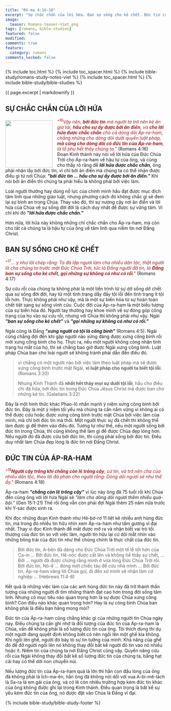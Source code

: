 ```yaml
---
title: "Rô-ma 4:16-18"
excerpt: "Sự chắc chắn của lời hứa. Ban sự sống cho kẻ chết. Đức tin của Áp-ra-ham."
image:
  teaser: Romans-teaser-Viet.png
tags: [romans, bible-studies]
featured: false
modified:
comments: true
feature:
  category: romans
comments_locked: false
---
```


{% include toc.html %}
{% include toc_spacer.html %}
{% include bible-study/romans-study-notes-viet %}
{% include toc_spacer.html %}
{% include bible-study/bible-studies %}

{{ page.excerpt | markdownify }}

## SỰ CHẮC CHẮN CỦA LỜI HỨA

<div>
<p>
<img alt src="http://vacsf.org/assets/images/Romans-teaser-Viet.png" style="border: 0px none; margin: 7px 15px 0px 0px; max-width: 100%; height: 148px; padding: 0px; float: left;">
    <span style="color: rgb(159, 29, 33);"><i>"<sup>16</sup>Vậy nên, <strong>bởi đức tin</strong> mà người ta trở nên kẻ ăn gia tài, <strong>hầu cho sự ấy được bởi ân điển</strong>, và <strong>cho lời hứa được chắc chắn</strong> cho cả dòng dõi Áp-ra-ham, chẳng những cho dòng dõi dưới quyền luật pháp, <strong>mà cũng cho dòng dõi có đức tin của Áp-ra-ham</strong>, là tổ phụ hết thảy chúng ta."</i></span> (Romans 4:16)<br />Đoạn Kinh thánh này nói về lời hứa của Đức Chúa Trời cho Áp-ra-ham về hậu tự của ông, và cũng cho thấy rõ rằng để <strong><i>lời hứa được chắc chắn,</i></strong> ông phải nhận lấy bởi đức tin, vì chỉ bởi ân điển mà chúng ta có thể nhận được điều gì từ nơi Chúa: <strong><i>"bởi đức tin ... hầu cho sự ấy được bởi ân điển."</i></strong> Khi nói bởi ân điển thì chúng ta phải hiểu là không phải bởi việc làm.</p>
</div>


Loài người thường hay dùng nỗ lực của chính mình hầu đạt được mục đích tâm linh qua những giáo luật, nhưng phương cách đó không chắc gì sẽ đem lại sự bình an trong Chúa. Thay vào đó, thì sự nương cậy nơi ân điển và lời hứa của Chúa về sự sống đời đời là cách duy nhất để được sự vững tâm. Vì chỉ khi đó ***"lời hứa được chắc chắn."***

Hơn nữa, lời hứa này không những chỉ chắc chắn cho Áp-ra-ham, mà còn cho tất cả chúng ta là hậu tự của ông về tâm linh qua niềm tin nơi Đấng Christ.

## BAN SỰ SỐNG CHO KẺ CHẾT

<span style="color: rgb(159, 29, 33);">
<i>"<sup>17</sup>... y như lời chép rằng: Ta đã lập ngươi làm cha nhiều dân tộc, thật người là cha chúng ta trước mặt Ðức Chúa Trời, tức là Ðấng người đã tin, là <strong>Ðấng ban sự sống cho kẻ chết, gọi những sự không có như có rồi</strong>."</i></span> (Romans 4:17)

Sự cứu rỗi của chúng ta không phải là một tiến trình từ sự dở sống dở chết qua sự sống đời đời, hay từ một tình trạng dẫy đầy tội lỗi đến tình trạng ít tội lỗi hơn. Thực không phải như vậy, mà là một sự biến hóa từ sự hoàn toàn chết tiệt sang sự sống vĩnh cửu. Cuộc đời của Áp-ra-ham là một biểu tượng của sự biến hóa đó. Người tay thường hay khoe mình về sự đóng góp công trạng của họ vào sự cứu rỗi, nhưng với Chúa thì không phải như vậy. Ngài ***"ban sự sống cho kẻ chết"*** và ***"gọi những sự không có như có rồi."***

Ngài cũng là Đấng ***"xưng người có tội là công bình"*** (Romans 4:5). Ngài cũng chẳng đợi đến khi gặp người nào xứng đáng được xưng công bình rồi mới xưng công bình cho họ. Thực ra, nếu một người không công nhận tình trạng hư mất của họ, thì sẽ chẳng bao giờ được Ngài xưng công bình. Luật pháp Chúa ban cho loài người sẽ không tránh phải dẫn đến điều đó.

> vì chẳng có một người nào bởi việc làm theo luật pháp mà sẽ được xưng công bình trước mặt Ngài, <strong>vì luật pháp cho người ta biết tội lỗi</strong>. (Romans 3:20)
>
> Nhưng Kinh Thánh đã <strong>nhốt hết thảy mọi sự dưới tội lỗi</strong>, hầu cho điều chi đã hứa, bởi đức tin trong Ðức Chúa Jêsus Christ mà được ban cho những kẻ tin. (Galatians 3:22)

Đây là một hình thức khác Phao-lô nhấn mạnh ý niệm xưng công bình bởi đức tin. Đây là một ý niệm tối yếu mà chúng ta cần nắm vững vì không ai có thể được cứu hoặc được xưng công bình trước mặt Chúa bởi việc làm của mình, mà chỉ bởi đức tin mà thôi. Một người thực sự đã chết thì không thể làm được gì để thêm vào điều đó. Tương tự như thế, nếu một người sống bởi đức tin trong Chúa, thì cũng không thể làm gì để được Chúa đẹp lòng hơn. Nếu người đó đã được cứu bởi đức tin, thì cũng phải sống bởi đức tin. Điều duy nhất làm Chúa đẹp lòng là đức tin nơi Đấng Christ.

## ĐỨC TIN CỦA ÁP-RA-HAM

<span style="color: rgb(159, 29, 33);">
<i>"<sup>18</sup><strong>Người cậy trông khi chẳng còn lẽ trông cậy</strong>, cứ tin, và trở nên cha của nhiều dân tộc, theo lời đã phán cho người rằng: Dòng dõi ngươi sẽ như thể ấy."</i></span> (Romans 4:18)

Áp-ra-ham ***"chẳng còn lẽ trông cậy"*** vì lúc này ông đã 75 tuổi rồi khi Chúa đến cùng ông với lời hứa Ngài sẽ *"làm cho dòng dõi ngươi thêm nhiều quá-bội."* (Gen 15:1-21) Thế rồi ông vẫn còn phải đợi Ngài thêm 25 năm nữa trước khi Y-sác được sinh ra.

Khi đọc những đoạn Kinh thánh như Hê-bơ-rơ 11 liệt kê nhiều anh hùng đức tin, mà trong đó nhiều tín hữu nhìn xem Áp-ra-ham như tấm gương vĩ đại nhất. Thay vì đọc Kinh thánh để mắt được mở ra và nhận biết vai trò tối thượng của đức tin so với việc làm, người tín hữu lại cứ dõi mắt nhìn vào những bông trái của đức tin như thể chúng chính là thực chất của đức tin.

> Bởi đức tin, A-bên đã dâng cho Ðức Chúa Trời một tế lễ tốt hơn của Ca-in ...
> Bởi đức tin, Hê-nóc được cất lên và không hề thấy sự chết, ... Bởi ... người đã được chứng rằng mình ở vừa lòng Ðức Chúa Trời rồi.
> Bởi đức tin, Nô-ê ... đóng một chiếc tàu để cứu nhà mình ...
> Bởi đức tin, Áp-ra-ham vâng lời Chúa gọi, đi đến xứ mình sẽ nhận làm cơ nghiệp ... (Hebrews 11:4-8)

Kết quả là những việc làm của các anh hùng đức tin này đã trở thành thần tượng của những người đi tìm những thành đạt cao hơn trong đời sống tâm linh. Nhưng có mục tiêu nào quan trọng hơn là sự được Chúa xưng công bình? Còn điều nào khác quan trọng hơn? Hay là sự công bình Chúa ban không phải là điều bạn hằng mong mỏi?

Đức tin của Áp-ra-ham cũng chẳng khác gì của những người tin Chúa ngày nay. Điều chúng ta cần ghi nhớ là đối tượng của đức tin của Áp-ra-ham là Chúa, vấn đề không phải là số lượng đức tin của ông. Tôi thích dùng thí dụ một người đang quyết định không biết có nên ngồi lên một ghế kia không. Khi ngồi lên ghế, người đó bày tỏ sự tin tưởng của mình. Khả năng của ghế đó để đỡ người ngồi lên nó không thay đổi bất kể người đó tin vào nó nhiều hoặc ít. Niềm tin của chúng ta nơi Đấng Christ cũng vậy. Quyền năng cứu rỗi của Ngài không thay đổi bất kể số lượng đức tin của chúng ta, bằng hạt cải hay có thể dời non chuyển núi.

Nếu lượng đức tin của Áp-ra-ham quả là lớn thì hẳn con đầu lòng của ông đã không phải là Ích-ma-ên, hẳn ông đã không nói dối với vua A-bi-mê-lách là Sa-ra là em gái của ông, và có lẽ còn nhiều trường hợp kém đức tin khác của ông không được ghi lại trong Kinh thánh. Điều quan trọng là bất kể sự yếu kém đức tin của ông, nó được đặt vào Chúa là Đấng vĩ đại.


{% include bible-study/bible-study-footer %}
